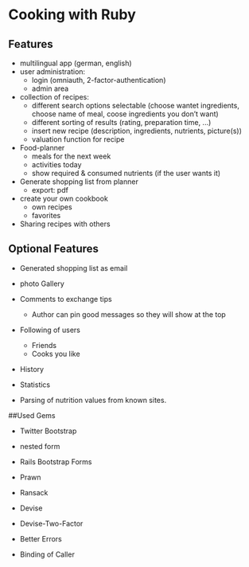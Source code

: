 # Cooking with Ruby

## Features
- multilingual app (german, english)
- user administration:
  - login (omniauth, 2-factor-authentication)
  - admin area
- collection of recipes:
  - different search options selectable
    (choose wantet ingredients, choose name of meal, coose ingredients you don’t want)
  - different sorting of results
    (rating, preparation time, ...)
  - insert new recipe
    (description, ingredients, nutrients, picture(s))
  - valuation function for recipe
- Food-planner
  - meals for the next week
  - activities today
  - show required & consumed nutrients (if the user wants it)
- Generate shopping list from planner
  - export: pdf
- create your own cookbook
  - own recipes
  - favorites
- Sharing recipes with others

## Optional Features
- Generated shopping list as email
- photo Gallery
- Comments to exchange tips
  - Author can pin good messages so they will show at the top
- Following of users
  - Friends
  - Cooks you like
- History
- Statistics

- Parsing of nutrition values from known sites.

##Used Gems

- Twitter Bootstrap
- nested form
- Rails Bootstrap Forms
- Prawn
- Ransack
- Devise
- Devise-Two-Factor

- Better Errors
- Binding of Caller